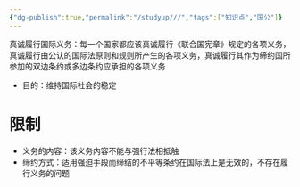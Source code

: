 ```yaml
---
{"dg-publish":true,"permalink":"/studyup///","tags":["知识点","国公"]}
---
```


真诚履行国际义务：每一个国家都应该真诚履行《联合国宪章》规定的各项义务，真诚履行由公认的国际法原则和规则所产生的各项义务，真诚履行其作为缔约国所参加的双边条约或多边条约应承担的各项义务
- 目的：维持国际社会的稳定
# 限制
- 义务的内容：该义务内容不能与强行法相抵触
- 缔约方式：适用强迫手段而缔结的不平等条约在国际法上是无效的，不存在履行义务的问题